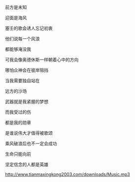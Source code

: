 

前方是未知

迎面是海风

塞壬的歌会诱人忘记初衷

他们说每一个风浪

都能够淹没我

可我会像奥德休斯一样朝着心中的方向

哪怕众神会在彼岸阻挡

当我需要独自站在

远方的沙场

武器就是我紧握的梦想

而我受过的伤

都是我的勋章

是谁说伟大才值得被歌颂

乘风破浪后也不一定会成功

生命只能向前

坚定信念的人都是英雄



http://www.tianmaxingkong2003.com/downloads/Music.mp3
